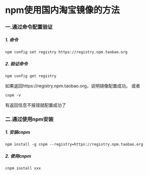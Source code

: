 # npm使用国内淘宝镜像的方法
### 一.通过命令配置验证
##### 1. 命令
```
npm config set registry https://registry.npm.taobao.org
```
##### 2. 验证命令
```
npm config get registry
```
如果返回https://registry.npm.taobao.org，说明镜像配置成功。
或者
```
cnpm -v
```
有返回信息不报错就配置成功了

### 二.通过使用npm安装
##### 1. 安装cnpm
```
npm install -g cnpm --registry=https://registry.npm.taobao.org
```
##### 2. 使用cnpm
```
cnpm install xxx
```
